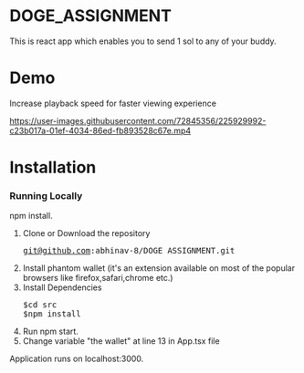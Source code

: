 # DOGE_ASSIGNMENT
This is react app which enables you to send 1 sol to any of your buddy.

# Demo
Increase playback speed for faster viewing experience


https://user-images.githubusercontent.com/72845356/225929992-c23b017a-01ef-4034-86ed-fb893528c67e.mp4

   
# Installation


### Running Locally

npm install.

  1. Clone or Download the repository 
    <pre>git@github.com:abhinav-8/DOGE_ASSIGNMENT.git</pre>
  2. Install phantom wallet (it's an extension available on most of the popular browsers like firefox,safari,chrome etc.)
  3. Install Dependencies
      <pre>$cd src       
     $npm install</pre>
  4. Run npm start.
  5. Change variable "the wallet" at line 13 in App.tsx file  
 
  Application runs on localhost:3000.
